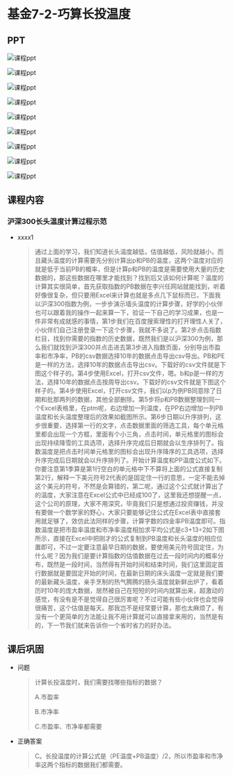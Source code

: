 # 基金7-2-巧算长投温度

## PPT

![课程ppt](assets/7-2-1.jpeg)

![课程ppt](assets/7-2-2.jpeg)

![课程ppt](assets/7-2-3.jpeg)

![课程ppt](assets/7-2-4.jpeg)

![课程ppt](assets/7-2-5.jpeg)

![课程ppt](assets/7-2-6.jpeg)

![课程ppt](assets/7-2-7.jpeg)

![课程ppt](assets/7-2-8.jpeg)

![课程ppt](assets/7-2-9.jpeg)

## 课程内容

### 沪深300长头温度计算过程示范

- xxxx1

  > 通过上面的学习，我们知道长头温度越低，估值越低，风险就越小，而且藏头温度的计算需要先分别计算出p和PB的温度，这两个温度对应的就是低于当前PB的概率，但是计算p和PB的温度是需要使用大量的历史数据的，那这些数据在哪里才能找到？找到后又该如何计算呢？温度的计算其实很简单，首先获取指数的PB数据在李兴任网站就能找到，听着好像很复杂，但只要用Excel来计算也就是多点几下鼠标而已，下面我以沪深300指数为例，一步步演示墙头温度的计算步骤，好学的小伙伴也可以跟着我的操作一起来算一下，验证一下自己的学习成果，也是一件非常有成就感的事情，第1步我们在百度搜索理性的打开理性人关了，小伙伴们自己注册登录一下这个步骤，我就不多说了。第2步点击指数栏目，找到你需要的指数的历史数据，既然我们是以沪深300为例，那么我们就找到沪深300并点击进去第3步进入指数页面，分别导出市盈率和市净率，PB的csv数据选择10年的数据点击导出csv导出。PB和PE是一样的方法，选择10年的数据点击导出csv。下载好的csv文件就是下图这个样子的。第4步使用Excel，打开csv文件，嗯。b和p是一样的方法，选择10年的数据点击按周导出csv。下载好的csv文件就是下图这个样子的。第4步使用Excel，打开csv文件，我们以p为例PB同意除了日期和批那两列的数据，其他全部删除。第5步将p和PB数据整理到同一个Excel表格里，在ptm呢，右边增加一列温度，在PP右边增加一列PB温度和长头温度整理后的效果如截图所示。第6步日期以升序排列，这步很重要，选择第一行的文字，点击数据里面的筛选工具，每个单元格里都会出现一个方框，里面有个小三角，点击时间，单元格里的图标会出现持续降雪的工具选项，选择升序完成后日期就会以生序排列了。指数温度是把点击时间单元格里的图标会出现升序降序的工具选项，选择升序完成后日期就会以升序排列了。开始计算温度和PP温度公式如下。你要注意第1季算是第1行空白的单元格中下不算将上面的公式直接复制第2行，解释一下美元符号2代表的是固定住一行的意思，一定不能去掉这个美元的符号，不然是会算错的，第二呢，通过这个公式就计算出了的温度，大家注意在Excel公式中已经成100了，这里我还想提醒一点，这个公司的原理，大家不用深究，毕竟我们只是想通过投资赚钱，并没有要做一个数学家的野心，大家只要能够记住公式在Excel表中直接套用就足够了，效仿此法同样的步骤，计算字数的四金率PB温度即可。指数温度是把市盈率温度和市净率温度相加求平均公式是c3+13÷2如下图所示，直接在Excel中把刚才的公式复制到PB温度和长头温度的相应位置即可，不过一定要注意最早日期的数据，要使用美元符号固定住，为什么呢？因为我们是要计算指数的估值数据在过去一段时间内的概率分布，既然是一段时间，当然得有开始时间和结束时间，我们这里固定首行数据就是要固定开始的时间，在最新日期的床头温度一定就是我们要的最新藏头温度，亲手烹制的热气腾腾的肠头温度就新鲜出炉了，看着历时10年的庞大数据，居然被自己在短短的时间内就算出来，超激动的感觉，有没有是不是觉得自己很厉害呢？不过可能有些小伙伴也会觉得很痛苦，这个估值是每天。那我岂不是经常要计算，那也太麻烦了，有没有一个更简单的方法能让我不用计算就可以直接拿来用的，当然是有的，下一节我们就来告诉你一个省时省力的好办法。

## 课后巩固

- 问题

  > 计算长投温度时，我们需要找哪些指标的数据？
  >
  > A.市盈率
  >
  > B.市净率
  >
  > C.市盈率、市净率都需要

- 正确答案

  > C。长投温度的计算公式是（PE温度+PB温度）/2，所以市盈率和市净率这两个指标的数据我们都需要。